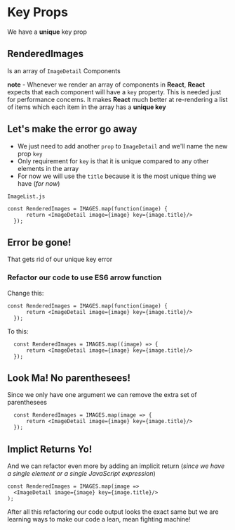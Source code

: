 # Key Props
We have a **unique** key prop

## RenderedImages
Is an array of `ImageDetail` Components

**note** - Whenever we render an array of components in **React**, **React** expects that each component will have a `key` property. This is needed just for performance concerns. It makes **React** much better at re-rendering a list of items which each item in the array has a **unique key**

## Let's make the error go away
* We just need to add another `prop` to `ImageDetail` and we'll name the new prop `key`
* Only requirement for `key` is that it is unique compared to any other elements in the array
* For now we will use the `title` because it is the most unique thing we have (_for now_)

`ImageList.js`

```
const RenderedImages = IMAGES.map(function(image) {
      return <ImageDetail image={image} key={image.title}/>
  });
```

## Error be gone!
That gets rid of our unique key error

### Refactor our code to use ES6 arrow function
Change this:

```
const RenderedImages = IMAGES.map(function(image) {
      return <ImageDetail image={image} key={image.title}/>
  });
```

To this:

```
  const RenderedImages = IMAGES.map((image) => {
      return <ImageDetail image={image} key={image.title}/>
  });
```

## Look Ma! No parenthesees!
Since we only have one argument we can remove the extra set of parenthesees

```
  const RenderedImages = IMAGES.map(image => {
      return <ImageDetail image={image} key={image.title}/>
  });
```

## Implict Returns Yo!
And we can refactor even more by adding an implicit return (_since we have a single element or a single JavaScript expression_)

```
const RenderedImages = IMAGES.map(image =>
  <ImageDetail image={image} key={image.title}/>
);
```

After all this refactoring our code output looks the exact same but we are learning ways to make our code a lean, mean fighting machine!
